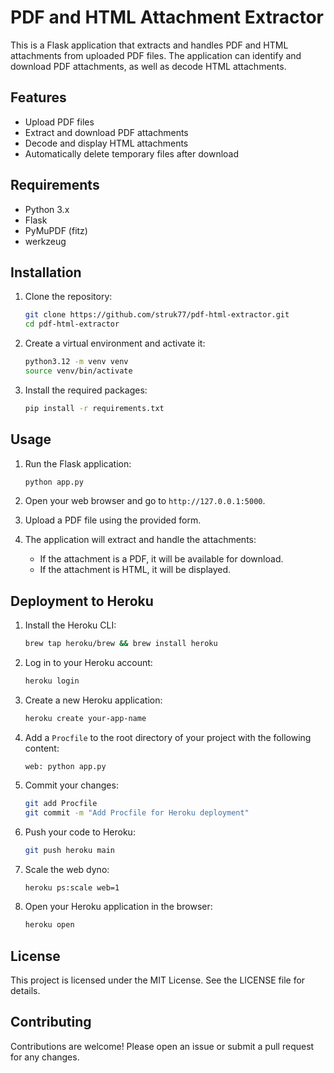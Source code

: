 # PDF and HTML Attachment Extractor

This is a Flask application that extracts and handles PDF and HTML attachments from uploaded PDF files. The application can identify and download PDF attachments, as well as decode HTML attachments.

## Features

- Upload PDF files
- Extract and download PDF attachments
- Decode and display HTML attachments
- Automatically delete temporary files after download

## Requirements

- Python 3.x
- Flask
- PyMuPDF (fitz)
- werkzeug

## Installation

1. Clone the repository:

    ```sh
    git clone https://github.com/struk77/pdf-html-extractor.git
    cd pdf-html-extractor
    ```

2. Create a virtual environment and activate it:

    ```sh
    python3.12 -m venv venv
    source venv/bin/activate
    ```

3. Install the required packages:

    ```sh
    pip install -r requirements.txt
    ```

## Usage

1. Run the Flask application:

    ```sh
    python app.py
    ```

2. Open your web browser and go to `http://127.0.0.1:5000`.

3. Upload a PDF file using the provided form.

4. The application will extract and handle the attachments:
    - If the attachment is a PDF, it will be available for download.
    - If the attachment is HTML, it will be displayed.

## Deployment to Heroku

1. Install the Heroku CLI:

    ```sh
    brew tap heroku/brew && brew install heroku
    ```

2. Log in to your Heroku account:

    ```sh
    heroku login
    ```

3. Create a new Heroku application:

    ```sh
    heroku create your-app-name
    ```

4. Add a `Procfile` to the root directory of your project with the following content:

    ```plaintext
    web: python app.py
    ```

5. Commit your changes:

    ```sh
    git add Procfile
    git commit -m "Add Procfile for Heroku deployment"
    ```

6. Push your code to Heroku:

    ```sh
    git push heroku main
    ```

7. Scale the web dyno:

    ```sh
    heroku ps:scale web=1
    ```

8. Open your Heroku application in the browser:

    ```sh
    heroku open
    ```

## License

This project is licensed under the MIT License. See the LICENSE file for details.

## Contributing

Contributions are welcome! Please open an issue or submit a pull request for any changes.
